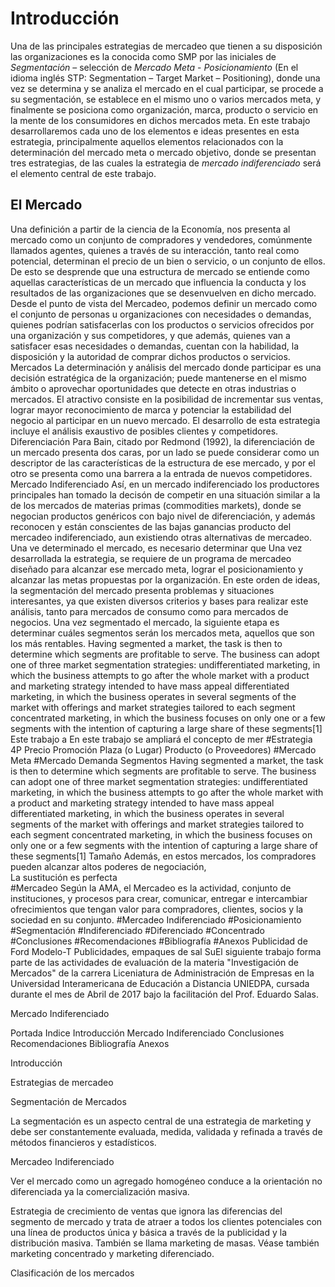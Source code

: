 # Introducción
Una de las principales estrategias de mercadeo que tienen a su disposición las organizaciones es la conocida como  SMP por las iniciales de *Segmentación* – selección de *Mercado Meta* - *Posicionamiento* (En el idioma inglés STP: Segmentation – Target Market – Positioning), donde una vez se determina y se analiza el mercado en el cual participar, se procede a su segmentación, se establece en el mismo uno o varios mercados meta, y finalmente se posiciona como organización, marca, producto o servicio en la mente de los consumidores en dichos mercados meta. 
En este trabajo desarrollaremos cada uno de los elementos e ideas presentes en esta estrategia, principalmente aquellos elementos relacionados con la determinación del mercado meta o mercado objetivo, donde se presentan tres estrategias, de las cuales la estrategia de *mercado indiferenciado* será el elemento central de este trabajo.
## El Mercado
Una definición a partir de la ciencia de la Economía, nos presenta al mercado como un conjunto de compradores y vendedores, comúnmente llamados agentes, quienes a través de su interacción, tanto real como potencial, determinan el precio de un bien o servicio, o un conjunto de ellos. De esto se desprende que una estructura de mercado se entiende como aquellas características de un mercado que influencia la conducta y los resultados de las organizaciones que se desenvuelven en dicho mercado.
Desde el punto de vista del Mercadeo, podemos definir un mercado como el conjunto de personas u organizaciones con necesidades o demandas, quienes podrían satisfacerlas con los productos o servicios ofrecidos por una organización y sus competidores, y que además, quienes van a satisfacer esas necesidades o demandas, cuentan con la habilidad, la disposición y la autoridad de comprar dichos productos o servicios. 
Mercados 
La determinación y análisis del mercado donde participar es una decisión estratégica de la organización; puede mantenerse en el mismo ámbito o aprovechar oportunidades que detecte en otras industrias o mercados. El atractivo consiste en la posibilidad de incrementar sus ventas, lograr mayor reconocimiento de marca y potenciar la estabilidad del negocio al participar en un nuevo mercado. El desarrollo de esta estrategia incluye el análisis exaustivo de posibles clientes y competidores.
Diferenciación
Para Bain, citado por Redmond (1992), la diferenciación de un mercado presenta dos caras, por un lado se puede considerar como un descriptor de las características de la estructura de ese mercado, y por el otro se presenta como una barrera a la entrada de nuevos competidores.  
Mercado Indiferenciado
Así, en un mercado indiferenciado los productores principales han tomado la decisón de competir en una situación similar a la de los mercados de materias primas (commodities markets), donde se negocian productos genéricos con bajo nivel de diferenciación, y además reconocen y están conscientes de las bajas ganancias producto del mercadeo indiferenciado, aun existiendo otras alternativas de mercadeo.
Una ve determinado el mercado, es necesario determinar que 
Una vez desarrollada la estrategia, se requiere de un programa de mercadeo diseñado para alcanzar ese mercado meta, lograr el posicionamiento y alcanzar las metas propuestas por la organización.
En este orden de ideas, la segmentación del mercado presenta problemas y situaciones interesantes, ya que existen diversos criterios y bases para realizar este análisis, tanto para mercados de consumo como para mercados de negocios.
Una vez segmentado el mercado, la siguiente etapa es determinar cuáles segmentos serán los mercados meta, aquellos que son los más rentables.
Having segmented a market, the task is then to determine which segments are profitable to serve. The business can adopt one of three market segmentation strategies:
    undifferentiated marketing, in which the business attempts to go after the whole market with a product and marketing strategy intended to have mass appeal
    differentiated marketing, in which the business operates in several segments of the market with offerings and market strategies tailored to each segment
    concentrated marketing, in which the business focuses on only one or a few segments with the intention of capturing a large share of these segments[1]
Este trabajo a
En este trabajo se ampliará el concepto de mer
#Estrategia
4P
Precio
Promoción
Plaza (o Lugar)
Producto (o Proveedores)
#Mercado Meta
#Mercado
Demanda
Segmentos
Having segmented a market, the task is then to determine which segments are profitable to serve. The business can adopt one of three market segmentation strategies:
    undifferentiated marketing, in which the business attempts to go after the whole market with a product and marketing strategy intended to have mass appeal
    differentiated marketing, in which the business operates in several segments of the market with offerings and market strategies tailored to each segment
    concentrated marketing, in which the business focuses on only one or a few segments with the intention of capturing a large share of these segments[1]
Tamaño
Además, en estos mercados, los compradores pueden alcanzar altos poderes de negociación,  
La sustitución es perfecta  
#Mercadeo
Según la AMA, el Mercadeo es la actividad, conjunto de instituciones, y procesos para crear, comunicar, entregar e intercambiar ofrecimientos que tengan valor para compradores, clientes, socios y la sociedad en su conjunto.
#Mercadeo Indiferenciado
#Posicionamiento
#Segmentación
#Indiferenciado
#Diferenciado
#Concentrado
#Conclusiones
#Recomendaciones
#Bibliografía
#Anexos
Publicidad de Ford Modelo-T
Publicidades, empaques de sal
SuEl siguiente trabajo forma parte de las actividades de evaluación de la materia "Investigación de Mercados" de la carrera Liceniatura de Administración de Empresas en la Universidad Interamericana de Educación a Distancia UNIEDPA, cursada durante el mes de Abril de 2017 bajo la facilitación del Prof. Eduardo Salas.


Mercado Indiferenciado

Portada
Indice
Introducción
Mercado Indiferenciado
Conclusiones
Recomendaciones
Bibliografía
Anexos

Introducción

Estrategias de mercadeo



Segmentación de Mercados

La segmentación es un aspecto central de una estrategia de marketing y debe ser constantemente evaluada, medida, validada y refinada a través de métodos financieros y estadísticos.

Mercadeo Indiferenciado

Ver el mercado como un agregado homogéneo conduce a la orientación no diferenciada ya la comercialización masiva.

Estrategia de crecimiento de ventas que ignora las diferencias del segmento de mercado y trata de atraer a todos los clientes potenciales con una línea de productos única y básica a través de la publicidad y la distribución masiva. También se llama marketing de masas. Véase también marketing concentrado y marketing diferenciado.

Clasificación de los mercados

